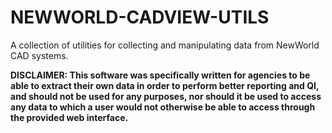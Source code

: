 # NEWWORLD-CADVIEW-UTILS

A collection of utilities for collecting and manipulating data from NewWorld CAD systems.

**DISCLAIMER: This software was specifically written for agencies to be able to extract their own data in order to perform better reporting and QI, and should not be used for any purposes, nor should it be used to access any data to which a user would not otherwise be able to access through the provided web interface.**

